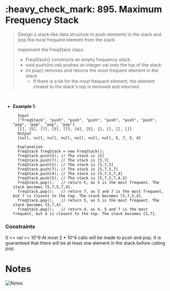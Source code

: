 <h1>:heavy_check_mark: 895. Maximum Frequency Stack</h1>
<blockquote>
Design a stack-like data structure to push elements to the stack and pop the most frequent element from the stack.

Implement the FreqStack class:

* FreqStack() constructs an empty frequency stack.
* void push(int val) pushes an integer val onto the top of the stack.
* int pop() removes and returns the most frequent element in the stack.
   * If there is a tie for the most frequent element, the element closest to the stack's top is removed and returned.
</blockquote><br>

* **Example 1**:<br>

        Input
        ["FreqStack", "push", "push", "push", "push", "push", "push", "pop", "pop", "pop", "pop"]
        [[], [5], [7], [5], [7], [4], [5], [], [], [], []]
        Output
        [null, null, null, null, null, null, null, 5, 7, 5, 4]

        Explanation
        FreqStack freqStack = new FreqStack();
        freqStack.push(5); // The stack is [5]
        freqStack.push(7); // The stack is [5,7]
        freqStack.push(5); // The stack is [5,7,5]
        freqStack.push(7); // The stack is [5,7,5,7]
        freqStack.push(4); // The stack is [5,7,5,7,4]
        freqStack.push(5); // The stack is [5,7,5,7,4,5]
        freqStack.pop();   // return 5, as 5 is the most frequent. The stack becomes [5,7,5,7,4].
        freqStack.pop();   // return 7, as 5 and 7 is the most frequent, but 7 is closest to the top. The stack becomes [5,7,5,4].
        freqStack.pop();   // return 5, as 5 is the most frequent. The stack becomes [5,7,4].
        freqStack.pop();   // return 4, as 4, 5 and 7 is the most frequent, but 4 is closest to the top. The stack becomes [5,7].
      
<!-- * **Example 2**:<br>

        Input: s = "cbacdcbc"
        Output: "acdb" -->


### **Constraints**

0 <= val <= 10^9
At most 2 * 10^4 calls will be made to push and pop.
It is guaranteed that there will be at least one element in the stack before calling pop.

# Notes

![Notes](https://assets.leetcode.com/users/images/d4b7007c-72b8-43b2-9873-b5e184e7d2c5_1647652701.4154406.jpeg)